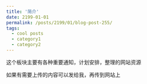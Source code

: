 ```yaml
---
title: '简介'
date: 2199-01-01
permalink: /posts/2199/01/blog-post-255/
tags:
  - cool posts
  - category1
  - category2
---
```


这个板块主要有各种重要通知，计划安排，整理的网站资源

如果有需要上传的内容可以发给我，再传到网站上
